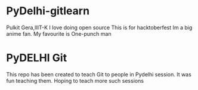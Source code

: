 # PyDelhi-gitlearn
Pulkit Gera,IIIT-K
I love doing open source
This is for hacktoberfest
Im a big anime fan. My favourite is One-punch man
# PyDELHI Git 
This repo has been created to teach Git to people in Pydelhi session. It was fun teaching them. Hoping to teach more such sessions
